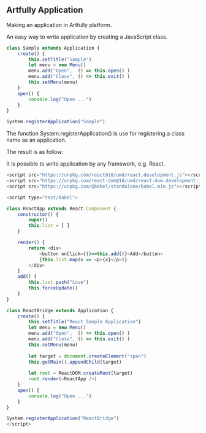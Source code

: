 ## Artfully Application



Making an application in Artfully platform.

An easy way to write application by creating a 
JavaScript class.

```javascript
class Sample extends Application {
	create() {
		this.setTitle("Sample")
		let menu = new Menu()
		menu.add("Open",  () => this.open() )
		menu.add("Close", () => this.exit() )
		this.setMenu(menu)
	}
	open() {
		console.log("Open ...")
	}
}

System.registerApplication("Sample")
```

The function System.registerApplication()
is use for registering a class name as
an application.

The result is as follow:



It is possible to write application
by any framework, e.g. React.

```javascript
<script src="https://unpkg.com/react@18/umd/react.development.js"></script>
<script src="https://unpkg.com/react-dom@18/umd/react-dom.development.js"></script>
<script src="https://unpkg.com/@babel/standalone/babel.min.js"></script>

<script type="text/babel">

class ReactApp extends React.Component {
	constructor() {
		super()
		this.list = [ ]
	}

	render() {
		return <div>
			<button onClick={()=>this.add()}>Add</button>
			{this.list.map(x => <p>{x}</p>)}
		</div>
	}
	add() {
		this.list.push("Love")
		this.forceUpdate()
	}
}

class ReactBridge extends Application {
	create() {
		this.setTitle("React Sample Application")
		let menu = new Menu()
		menu.add("Open",  () => this.open() )
		menu.add("Close", () => this.exit() )
		this.setMenu(menu)
		
		let target = document.createElement("span")
		this.getMain().appendChild(target)
		
		let root = ReactDOM.createRoot(target)
		root.render(<ReactApp />)
	}
	open() {
		console.log("Open ...")
	}
}

System.registerApplication("ReactBridge")	
</script>
```
